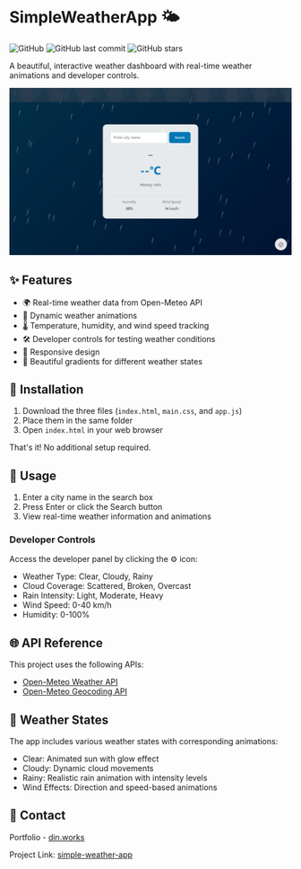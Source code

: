 # SimpleWeatherApp 🌤️

![GitHub](https://img.shields.io/github/license/DindinYT37/simple-weather-app)
![GitHub last commit](https://img.shields.io/github/last-commit/DindinYT37/simple-weather-app)
![GitHub stars](https://img.shields.io/github/stars/DindinYT37/simple-weather-app)

A beautiful, interactive weather dashboard with real-time weather animations and developer controls.

![Weather App Demo](demo.gif)

## ✨ Features

- 🌍 Real-time weather data from Open-Meteo API
- 🎨 Dynamic weather animations
- 🌡️ Temperature, humidity, and wind speed tracking
- 🛠️ Developer controls for testing weather conditions
- 📱 Responsive design
- 🌈 Beautiful gradients for different weather states

## 🚀 Installation

1. Download the three files (`index.html`, `main.css`, and `app.js`)
2. Place them in the same folder
3. Open `index.html` in your web browser

That's it! No additional setup required.

## 🔧 Usage

1. Enter a city name in the search box
2. Press Enter or click the Search button
3. View real-time weather information and animations

### Developer Controls

Access the developer panel by clicking the ⚙️ icon:

- Weather Type: Clear, Cloudy, Rainy
- Cloud Coverage: Scattered, Broken, Overcast
- Rain Intensity: Light, Moderate, Heavy
- Wind Speed: 0-40 km/h
- Humidity: 0-100%

## 🌐 API Reference

This project uses the following APIs:

- [Open-Meteo Weather API](https://open-meteo.com/en/docs)
- [Open-Meteo Geocoding API](https://open-meteo.com/en/docs/geocoding-api)

## 🎨 Weather States

The app includes various weather states with corresponding animations:

- Clear: Animated sun with glow effect
- Cloudy: Dynamic cloud movements
- Rainy: Realistic rain animation with intensity levels
- Wind Effects: Direction and speed-based animations

## 📧 Contact

Portfolio - [din.works](https://din.works)

Project Link: [simple-weather-app](https://github.com/DindinYT37/simple-weather-app)